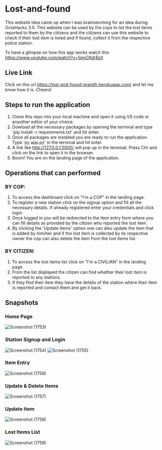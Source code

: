 # Lost-and-found
This website idea came up when I was brainstorming for an idea during OctaHacks 3.0. This website can be used by the cops to list the lost items reported to them by the citizens and the citizens can use this website to check if their lost item is listed and if found, collect it from the respective police station. 

To have a glimpse on how this app works watch this https://www.youtube.com/watch?v=1qmCKdrBzlI

## Live Link
Click on this url https://lost-and-found-pranith.herokuapp.com/ and let me know how it is. Cheers! 

## Steps to run the application
1. Clone this repo into your local machine and open it using VS code or anyother editor of your choice.
2. Dowload all the necessary packages by opening the terminal and type 'pip install -r requirements.txt' and hit enter.
3. Once all packages are installed you are ready to run the application. Type 'py app.py' in the terminal and hit enter.
3. A link like http://127.0.0.1:5000/ will pop up in the terminal. Press Ctrl and click on the link to open it in the browser.
4. Boom! You are on the landing page of the application.

## Operations that can performed
### BY COP:
1. To access the dashboard click on "I'm a COP" in the landing page.
2. To register a new station click on the signup option and fill all the necessary details. If already registered enter your credentials and click login.
3. Once logged in you will be redirected to the item entry form where you can fill details as provided by the citizen who reported the lost item.
4. By clicking the 'Update Items' option one can also update the item that is added by him/her and if the lost item is collected by its respective owner the cop can also delete the item from the lost items list.

### BY CITIZEN:
1. To access the lost items list click on "I'm a CIVILIAN" in the landing page.
2. From the list displayed the citizen can find whether their lost item is reported to any stations. 
3. If they find their item they have the details of the station where their item is reported and contact them and get it back.

## Snapshots
### Home Page
![Screenshot (1753)](https://user-images.githubusercontent.com/65860350/179365121-b4c9995c-5231-41b9-9e22-76761a1e8a33.png)

### Station Signup and Login
![Screenshot (1754)](https://user-images.githubusercontent.com/65860350/179365122-00d49a59-a0e5-4cfe-9c6f-6a7a4a052a0b.png)
![Screenshot (1755)](https://user-images.githubusercontent.com/65860350/179365123-6391ca1e-3b7e-4d54-9d3a-250057d2a2ba.png)

### Item Entry
![Screenshot (1756)](https://user-images.githubusercontent.com/65860350/179365125-9c6a7f69-eaa0-43f2-a621-5a1d17195bc3.png)

### Update & Delete Items
![Screenshot (1757)](https://user-images.githubusercontent.com/65860350/179365129-ef57d0b3-7b3c-4fad-9efd-20c80c6e2909.png)

### Update Item 
![Screenshot (1758)](https://user-images.githubusercontent.com/65860350/179365132-13503d79-ee80-4eb8-a910-7906684f2463.png)

### Lost Items List
![Screenshot (1759)](https://user-images.githubusercontent.com/65860350/179365133-348ebfd9-3077-4c01-9a31-ae3b10c99f9f.png)

